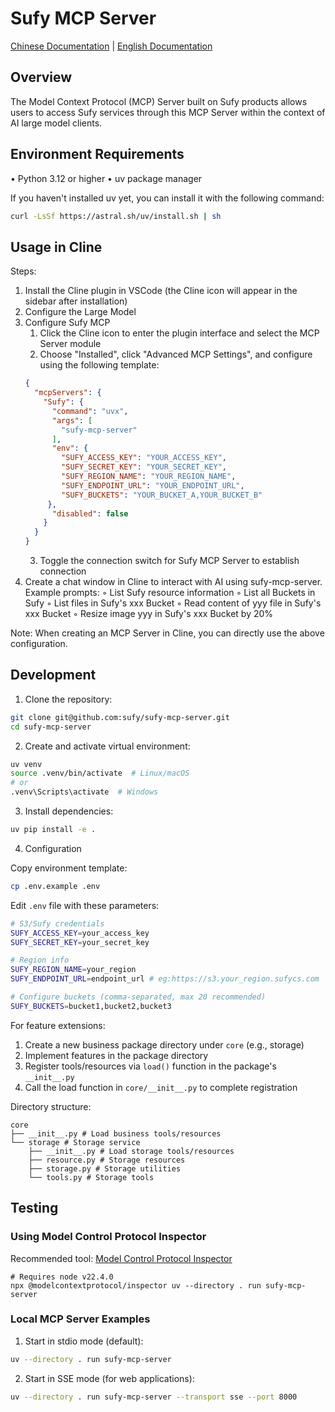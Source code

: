 # Sufy MCP Server

[Chinese Documentation](README_zh.md) | [English Documentation](README.md)

## Overview

The Model Context Protocol (MCP) Server built on Sufy products allows users to access Sufy services through this MCP Server within the context of AI large model clients.

## Environment Requirements

• Python 3.12 or higher
• uv package manager

If you haven't installed uv yet, you can install it with the following command:

```bash
curl -LsSf https://astral.sh/uv/install.sh | sh
```

## Usage in Cline

Steps:

1. Install the Cline plugin in VSCode (the Cline icon will appear in the sidebar after installation)
2. Configure the Large Model
3. Configure Sufy MCP
    1. Click the Cline icon to enter the plugin interface and select the MCP Server module
    2. Choose "Installed", click "Advanced MCP Settings", and configure using the following template:
   ```json
   {
     "mcpServers": {
       "Sufy": {
         "command": "uvx",
         "args": [
           "sufy-mcp-server"
         ],
         "env": {
           "SUFY_ACCESS_KEY": "YOUR_ACCESS_KEY",
           "SUFY_SECRET_KEY": "YOUR_SECRET_KEY",
           "SUFY_REGION_NAME": "YOUR_REGION_NAME",
           "SUFY_ENDPOINT_URL": "YOUR_ENDPOINT_URL",
           "SUFY_BUCKETS": "YOUR_BUCKET_A,YOUR_BUCKET_B"
        },
         "disabled": false
       }
     }
   }
   ```
    3. Toggle the connection switch for Sufy MCP Server to establish connection
4. Create a chat window in Cline to interact with AI using sufy-mcp-server. Example prompts:
    ◦ List Sufy resource information
    ◦ List all Buckets in Sufy
    ◦ List files in Sufy's xxx Bucket
    ◦ Read content of yyy file in Sufy's xxx Bucket
    ◦ Resize image yyy in Sufy's xxx Bucket by 20%

Note: When creating an MCP Server in Cline, you can directly use the above configuration.

## Development

1. Clone the repository:
```bash
git clone git@github.com:sufy/sufy-mcp-server.git
cd sufy-mcp-server
```

2. Create and activate virtual environment:
```bash
uv venv
source .venv/bin/activate  # Linux/macOS
# or
.venv\Scripts\activate  # Windows
```

3. Install dependencies:
```bash
uv pip install -e .
```

4. Configuration

Copy environment template:
```bash
cp .env.example .env
```

Edit `.env` file with these parameters:
```bash
# S3/Sufy credentials
SUFY_ACCESS_KEY=your_access_key
SUFY_SECRET_KEY=your_secret_key

# Region info
SUFY_REGION_NAME=your_region
SUFY_ENDPOINT_URL=endpoint_url # eg:https://s3.your_region.sufycs.com

# Configure buckets (comma-separated, max 20 recommended)
SUFY_BUCKETS=bucket1,bucket2,bucket3
```

For feature extensions:
1. Create a new business package directory under `core` (e.g., storage)
2. Implement features in the package directory
3. Register tools/resources via `load()` function in the package's `__init__.py`
4. Call the load function in `core/__init__.py` to complete registration

Directory structure:
```shell
core
├── __init__.py # Load business tools/resources
└── storage # Storage service
    ├── __init__.py # Load storage tools/resources
    ├── resource.py # Storage resources
    ├── storage.py # Storage utilities
    └── tools.py # Storage tools
```

## Testing

### Using Model Control Protocol Inspector

Recommended tool: [Model Control Protocol Inspector](https://github.com/modelcontextprotocol/inspector)

```shell
# Requires node v22.4.0
npx @modelcontextprotocol/inspector uv --directory . run sufy-mcp-server
```

### Local MCP Server Examples

1. Start in stdio mode (default):
```bash
uv --directory . run sufy-mcp-server
```

2. Start in SSE mode (for web applications):
```bash
uv --directory . run sufy-mcp-server --transport sse --port 8000
```